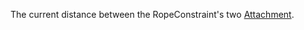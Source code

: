 The current distance between the RopeConstraint's two [Attachment](https://developer.roblox.com/en-us/api-reference/class/Attachment).